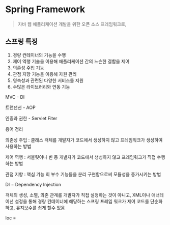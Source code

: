 # Spring Framework 

> 자바 웹 애플리케이션 개발을 위한 오픈 소스 프레임워크로, 



## 스프링 특징



1. 경량 컨테이너의 기능을 수행
2. 제어 역행 기술을 이용해 애플리케이션 간의 느슨한 결합을 제어
3. 의존성 주입 기능
4. 관점 지향 기능을 이용해 자원 관리
5. 영속성과 관련된 다양한 서비스를 지원
6. 수많은 라이브러리와 연동 기능 



MVC - DI 

트랜잰션 - AOP

인증과 권한 - Servlet Fiter 



용어 정리 

의존성 주입 :  클래스 객체를 개발자가 코드에서 생성하지 않고 프레임워크가 생성하여 사용하는 방법

제어 역행 :  서블릿이나 빈 등 개발자가 코드에서 생성하지 않고 프레임워크가 직접 수행하는 방법

관점 지향 : 핵심 기능 회 부수 기능들을 분리 구현함으로써 모듈성을 증가시키는 방법 



DI  = Dependency Injection  

객체의 생성, 소멸, 의존 관계를 개발자가 직접 설정하는 것이 아니고, XML이나 애너테이션 설정을 통해 경량 컨데이너에 해당하는 스프링 프레임 워크가 제어 
코드를 단순화 하고, 유지보수를 쉽게 할수 있음 

Ioc =  